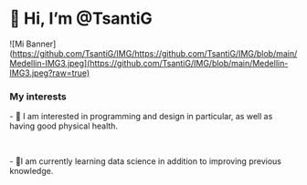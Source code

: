 <h1>👋 Hi, I’m @TsantiG</h1>

![Mi Banner](https://github.com/TsantiG/IMG/https://github.com/TsantiG/IMG/blob/main/Medellin-IMG3.jpeg](https://github.com/TsantiG/IMG/blob/main/Medellin-IMG3.jpeg?raw=true)


<h3>My interests</h3>


<p>- 👀 I am interested in programming and design in particular, as well as having good physical health.</p> <br>
<p>- 🌱I am currently learning data science in addition to improving previous knowledge.</p>

